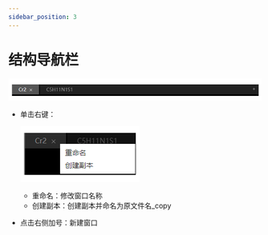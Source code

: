 ```yaml
---
sidebar_position: 3
---
```


# 结构导航栏

![navi](../nested/qstudio_navi.png)

- 单击右键：
  
  ![navi](../nested/qstudio_navi2.png)
  - 重命名：修改窗口名称
  - 创建副本：创建副本并命名为原文件名_copy

- 点击右侧加号：新建窗口